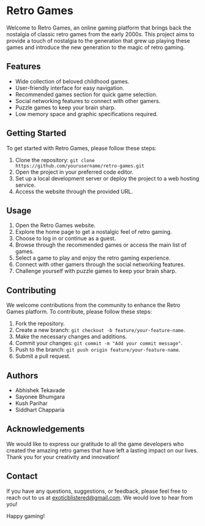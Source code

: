 # Retro Games

Welcome to Retro Games, an online gaming platform that brings back the nostalgia of classic retro games from the early 2000s. This project aims to provide a touch of nostalgia to the generation that grew up playing these games and introduce the new generation to the magic of retro gaming. 

## Features

- Wide collection of beloved childhood games.
- User-friendly interface for easy navigation.
- Recommended games section for quick game selection.
- Social networking features to connect with other gamers.
- Puzzle games to keep your brain sharp.
- Low memory space and graphic specifications required.

## Getting Started

To get started with Retro Games, please follow these steps:

1. Clone the repository: `git clone https://github.com/yourusername/retro-games.git`
2. Open the project in your preferred code editor.
3. Set up a local development server or deploy the project to a web hosting service.
4. Access the website through the provided URL.

## Usage

1. Open the Retro Games website.
2. Explore the home page to get a nostalgic feel of retro gaming.
3. Choose to log in or continue as a guest.
4. Browse through the recommended games or access the main list of games.
5. Select a game to play and enjoy the retro gaming experience.
6. Connect with other gamers through the social networking features.
7. Challenge yourself with puzzle games to keep your brain sharp.

## Contributing

We welcome contributions from the community to enhance the Retro Games platform. To contribute, please follow these steps:

1. Fork the repository.
2. Create a new branch: `git checkout -b feature/your-feature-name`.
3. Make the necessary changes and additions.
4. Commit your changes: `git commit -m "Add your commit message"`.
5. Push to the branch: `git push origin feature/your-feature-name`.
6. Submit a pull request.

## Authors

- Abhishek Tekavade
- Sayonee Bhumgara
- Kush Parihar
- Siddhart Chapparia

## Acknowledgements

We would like to express our gratitude to all the game developers who created the amazing retro games that have left a lasting impact on our lives. Thank you for your creativity and innovation!

## Contact

If you have any questions, suggestions, or feedback, please feel free to reach out to us at exoticblistered@gmail.com. We would love to hear from you!

Happy gaming!